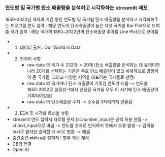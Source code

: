 ### 연도별 및 국가별 탄소 배출량을 분석하고 시각화하는 streamlit 배포
1850-2022년 까지의 기간 동안 연도별 및 국가별 탄소 배출량을 분석하고 시각화해주는 프로그램
연도 입력 : 해당 연도의 탄소배출량이 높은 다섯 국가를 Bar Plot으로 보여줌
국가 입력 : 해당 국가의 1850~2022년의 탄소배출량 추이를 Line Plot으로 보여줌
- 1. 데이터 출처 : Our World in Data
- 2. 전처리 사항
     - raw data 의 국가 수 232개-> 20개 (탄소 배출량을 분석하는 데 유의미한 나라 20개를 선택하는 기준은 주로 탄소 배출량이 많고 세계적으로 영향력이 큰 국가들, 그리고 다양한 지역을 대표하는 국가들로 선정)
     - raw data 의 국가마다 탄소 배출량이 기록된 연도가 다름 -> 연도를 1850-2022로 설정(2-1에서 선정된 국가들 모두 이 시기에 탄소 배출량이 기록되어있음)
     - raw data 의 탄소배출량 수치 -> 소수점 3자리까지 반올림
- 3. EDA 및 시각화
트러블 슈팅
- streamlit 연도 입력시 자료형 문제 (st.number_input은 공백 허용 안됨 -> st.text_input으로 바꿈 -> 연도를 숫자로 인식하지 못해서 오류 발생 -> 입력을 text로 받지만 출력할 때 int로 변환 -> 해결
- 중간중간 **ctrl+s**를 잘하쟈 !
향후 개선 계획
- DB와 연결
- Open AI
